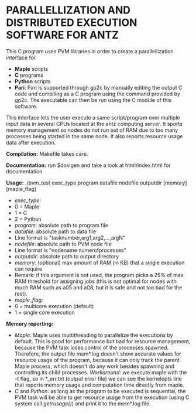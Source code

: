 # PARALLELLIZATION AND DISTRIBUTED EXECUTION SOFTWARE FOR ANTZ

This C program uses PVM libraries in order to create a parallellization interface for
 - **Maple** scripts
 - **C** programs
 - **Python** scripts
 - **Pari**: Pari is supported through gp2c by manually editing the output C code and compiling as a C program using the command provided by gp2c. The executable can then be run using the C module of this software.

This interface lets the user execute a same script/program over multiple input data in several CPUs located at the antz computing server. It sports memory management so nodes do not run out of RAM due to too many processes being started in the same node. It also reports resource usage data after execution.

**Compilation:** Makefile takes care.

**Documentation:** run $doxigen and take a look at html/index.html for documentation

**Usage:** ./pvm\_test exec\_type program datafile nodefile outputdir [memory] [maple\_flag]
 - *exec_type*:
  - 0 = Maple
  - 1 = C
  - 2 = Python
 - *program*: absolute path to program file
 - *datafile*: absolute path to data file
  - Line format is "tasknumber,arg1,arg2,...,argN"
 - *nodefile*: absolute path to PVM node file
  - Line format is "nodename numerofprocesses"
 - *outputdir*: absolute path to output directory
 - *memory*: (optional) max amount of RAM (in KB) that a single execution can require
  - Remark: if this argument is not used, the program picks a 25% of max RAM threshold for assigning jobs (this is not optimal for nodes with much RAM such as a05 and a08, but it is safe and not too bad for the rest).
 - *maple_flag*:
  - 0 = multicore execution (default)
  - 1 = single core execution

**Memory reporting:**
 - *Maple*: Maple uses multithreading to parallelize the executions by default. This is good for performance but bad for resource management, because the PVM task loses control of the processes spawned. Therefore, the output file mem\*.log doesn't show accurate values for resource usage of the program, because it can only track the parent Maple process, which doesn't do any work besides spawning and controlling its child processes. *Workaround*: we execute maple with the -t flag, so in \*\_err.txt (output error file) we can see the kernelopts line that reports memory usage and computation time directly from maple.
 - *C* and *Python*: as long as the program to be executed is sequential, the PVM task will be able to get resource usage from the execution (using C system call *getrusage()*) and print it to the mem\*.log file.
